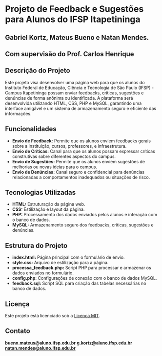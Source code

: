 # Projeto de Feedback e Sugestões para Alunos do IFSP Itapetininga
## Gabriel Kortz, Mateus Bueno e Natan Mendes.
## Com supervisão do Prof. Carlos Henrique

## Descrição do Projeto

Este projeto visa desenvolver uma página web para que os alunos do Instituto Federal de Educação, Ciência e Tecnologia de São Paulo (IFSP) - Campus Itapetininga possam enviar feedbacks, críticas, sugestões e denúncias de forma anônima ou identificada. A plataforma será desenvolvida utilizando HTML, CSS, PHP e MySQL, garantindo uma interface amigável e um sistema de armazenamento seguro e eficiente das informações.

## Funcionalidades

- **Envio de Feedback:** Permite que os alunos enviem feedbacks gerais sobre a instituição, cursos, professores, e infraestrutura.
- **Envio de Críticas:** Canal para que os alunos possam expressar críticas construtivas sobre diferentes aspectos do campus.
- **Envio de Sugestões:** Permite que os alunos enviem sugestões de melhorias ou novas ideias para o campus.
- **Envio de Denúncias:** Canal seguro e confidencial para denúncias relacionadas a comportamentos inadequados ou situações de risco.


## Tecnologias Utilizadas

- **HTML:** Estruturação da página web.
- **CSS:** Estilização e layout da página.
- **PHP:** Processamento dos dados enviados pelos alunos e interação com o banco de dados.
- **MySQL:** Armazenamento seguro dos feedbacks, críticas, sugestões e denúncias.

## Estrutura do Projeto

- **index.html:** Página principal com o formulário de envio.
- **style.css:** Arquivo de estilização para a página.
- **processa_feedback.php:** Script PHP para processar e armazenar os dados enviados no formulário.
- **config.php:** Configurações de conexão com o banco de dados MySQL.
- **feedback.sql:** Script SQL para criação das tabelas necessárias no banco de dados.


## Licença

Este projeto está licenciado sob a [Licença MIT](LICENSE).

## Contato

**bueno.mateus@aluno.ifsp.edu.br**
**g.kortz@aluno.ifsp.edu.br**
**natan.mendes@aluno.ifsp.edu.br**
